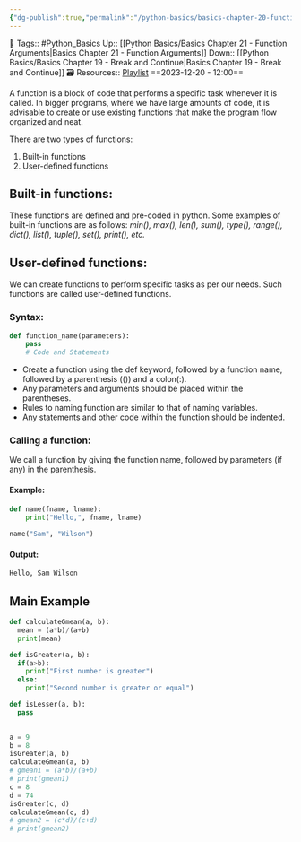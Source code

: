 ```yaml
---
{"dg-publish":true,"permalink":"/python-basics/basics-chapter-20-functions-in-python/","dgPassFrontmatter":true,"noteIcon":"1","created":"2023-12-20T12:00:20.747+05:30","updated":"2023-12-20T18:14:44.000+05:30"}
---
```


🧶 Tags:: #Python_Basics 
Up:: [[Python Basics/Basics Chapter 21 - Function Arguments\|Basics Chapter 21 - Function Arguments]]
Down:: [[Python Basics/Basics Chapter 19 - Break and Continue\|Basics Chapter 19 - Break and Continue]]
🗃 Resources:: [Playlist](https://www.youtube.com/playlist?list=PLu0W_9lII9agwh1XjRt242xIpHhPT2llg)
==2023-12-20 - 12:00==

A function is a block of code that performs a specific task whenever it is called. In bigger programs, where we have large amounts of code, it is advisable to create or use existing functions that make the program flow organized and neat.

There are two types of functions:
1. Built-in functions
2. User-defined functions

## Built-in functions:
These functions are defined and pre-coded in python. Some examples of built-in functions are as follows:
*min(), max(), len(), sum(), type(), range(), dict(), list(), tuple(), set(), print(), etc.*

## User-defined functions:
We can create functions to perform specific tasks as per our needs. Such functions are called user-defined functions.
### Syntax:
```python
def function_name(parameters):
	pass
	# Code and Statements
```

- Create a function using the def keyword, followed by a function name, followed by a parenthesis (()) and a colon(:).
- Any parameters and arguments should be placed within the parentheses.
- Rules to naming function are similar to that of naming variables.
- Any statements and other code within the function should be indented.

### Calling a function:
We call a function by giving the function name, followed by parameters (if any) in the parenthesis.

#### Example:
```python
def name(fname, lname):
	print("Hello,", fname, lname)
	
name("Sam", "Wilson")
```

#### Output:
```python
Hello, Sam Wilson
```

## Main Example
```python
def calculateGmean(a, b):
  mean = (a*b)/(a+b)
  print(mean)

def isGreater(a, b):
  if(a>b):
    print("First number is greater")
  else:
    print("Second number is greater or equal")

def isLesser(a, b):
  pass
  

a = 9
b = 8
isGreater(a, b)
calculateGmean(a, b)
# gmean1 = (a*b)/(a+b)
# print(gmean1)
c = 8
d = 74
isGreater(c, d)
calculateGmean(c, d)
# gmean2 = (c*d)/(c+d)
# print(gmean2)
```